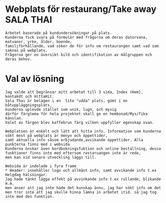 # Webplats för restaurang/Take away SALA THAI
    Arbetet baserade på kundundersökningar på plats.  
    Kunderna fick svara på formulär med frågorna om deras datorvana, matvanor, yrke, ålder, boende,  
    familjförhållande, vad söker de för info om restaurangen samt vad som saknas på webplats.   
    Frågorna ger en översikt bild och identifikation av målgruppen och deras behov.

# Val av lösning
    Jag valde att begränsar mitt arbetet till 3 sida, Index (Hem), kontakdt och HittaHit.
    Sala Thai är belägen i en  lite "udda" plats, gömt i en båtuppläggningsplats,   
    kunderna uplevde stället som unik, lugn, och mysig   
    därför färgtema för hela projektet skall ge en hembonad/Mys/fika känslan.  
    Valet av färgen blev kaffebrun färg vilken uppfyller egenskap ovan.  

    Webplatsen är enkelt och lätt att hitta info. Information som kunderna sökt mest på webplats är menyn och öppettider,  
    samt aktuella info såsom erbjudande,avvikande öppettider. Alla punkterna finns med i websida
    Kunderna önskar även bordbokningsfuktion och online beställning, dessa funktioner finns inte med eftersom restaruangen inte är redo,  
    men kan vid senare utveckling läggs till.  

    Websida är indelade i fyra frame
    * Header: innehåller logo och allmänt info, samt avvikande info t.ex Helgdag hälsningar.   
    Jag hade tänkt lägga effekt på avvinkande info t.ex rullande, blikande m.m.  
    men anser att jag inte hade det kunskap ännu, jag har sökt info om det   
    men tror inte att jag skulle hinna lämna in arbetet itid. så jag tog inte med den funktion.
    
    

    
    


    




    
    

 
       